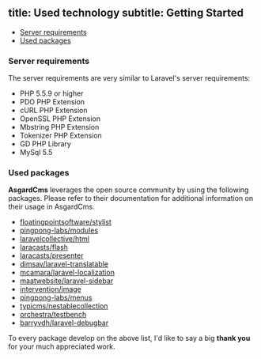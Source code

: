 title: Used technology
subtitle: Getting Started
-------

- [Server requirements](#server-requirements)
- [Used packages](#used-packages)

### <a name="server-requirements" class="anchor" href="#server-requirements"></a> Server requirements

The server requirements are very similar to Laravel's server requirements:

- PHP 5.5.9 or higher
- PDO PHP Extension
- cURL PHP Extension
- OpenSSL PHP Extension
- Mbstring PHP Extension
- Tokenizer PHP Extension
- GD PHP Library
- MySql 5.5


### <a name="used-packages" class="anchor" href="#used-packages"></a> Used packages

**AsgardCms** leverages the open source community by using the following packages. Please refer to their documentation for additional information on their usage in AsgardCms.

- [floatingpointsoftware/stylist](https://github.com/floatingpointsoftware/stylist)
- [pingpong-labs/modules](https://github.com/pingpong-labs/modules)
- [laravelcollective/html](https://github.com/laravelcollective/html)
- [laracasts/flash](https://github.com/laracasts/flash)
- [laracasts/presenter](https://github.com/laracasts/presenter)
- [dimsav/laravel-translatable](https://github.com/dimsav/laravel-translatable)
- [mcamara/laravel-localization](https://github.com/mcamara/laravel-localization)
- [maatwebsite/laravel-sidebar](https://github.com/maatwebsite/laravel-sidebar)
- [intervention/image](https://github.com/intervention/image)
- [pingpong-labs/menus](https://github.com/pingpong-labs/menus)
- [typicms/nestablecollection](https://github.com/typicms/nestablecollection)
- [orchestra/testbench](https://github.com/orchestral/testbench)
- [barryvdh/laravel-debugbar](https://github.com/barryvdh/laravel-debugbar)


To every package develop on the above list, I'd like to say a big **thank you** for your much appreciated work.